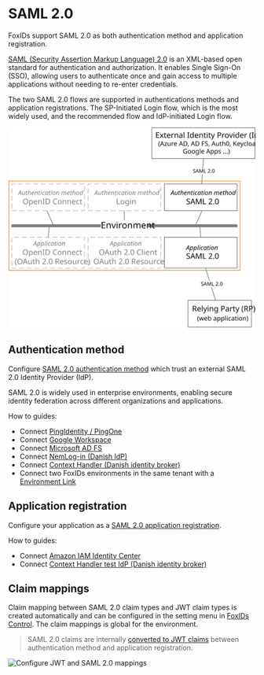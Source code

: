# SAML 2.0

FoxIDs support SAML 2.0 as both authentication method and application registration.

[SAML (Security Assertion Markup Language) 2.0](https://docs.oasis-open.org/security/saml/v2.0/saml-core-2.0-os.pdf) is an XML-based open standard for authentication and authorization. 
It enables Single Sign-On (SSO), allowing users to authenticate once and gain access to multiple applications without needing to re-enter credentials.

The two SAML 2.0 flows are supported in authentications methods and application registrations. The SP-Initiated Login flow, which is the most widely used, and the recommended flow and IdP-initiated Login flow.

![FoxIDs SAML 2.0](images/connections-saml.svg)

## Authentication method

Configure [SAML 2.0 authentication method](auth-method-saml-2.0.md) which trust an external SAML 2.0 Identity Provider (IdP).

SAML 2.0 is widely used in enterprise environments, enabling secure identity federation across different organizations and applications.

How to guides:

- Connect [PingIdentity / PingOne](auth-method-howto-saml-2.0-pingone.md)
- Connect [Google Workspace](auth-method-howto-saml-2.0-google-workspace.md)
- Connect [Microsoft AD FS](auth-method-howto-saml-2.0-adfs.md)
- Connect [NemLog-in (Danish IdP)](auth-method-howto-saml-2.0-nemlogin.md)
- Connect [Context Handler (Danish identity broker)](howto-saml-2.0-context-handler.md)
- Connect two FoxIDs environments in the same tenant with a [Environment Link](howto-environmentlink-foxids.md)

## Application registration

Configure your application as a [SAML 2.0 application registration](app-reg-saml-2.0.md).

How to guides:

- Connect [Amazon IAM Identity Center](auth-method-howto-saml-amazon-iam-identity-center.md)
- Connect [Context Handler test IdP (Danish identity broker)](howto-saml-2.0-context-handler#configuring-test-identity-provider-for-context-handler)

## Claim mappings
Claim mapping between SAML 2.0 claim types and JWT claim types is created automatically and can be configured in the setting menu in [FoxIDs Control](control.md). The claim mappings is global for the environment.

> SAML 2.0 claims are internally [converted to JWT claims](connections.md#jwt-and-saml) between authentication method and application registration.

![Configure JWT and SAML 2.0 mappings](images/configure-jwt-saml-mappings.png)
